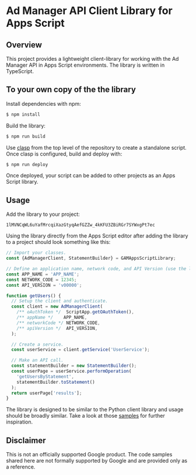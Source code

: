 # Ad Manager API Client Library for Apps Script

## Overview
This project provides a lightweight client-library for working with the Ad
Manager API in Apps Script environments. The library is written in TypeScript.

## To your own copy of the the library

Install dependencies with npm:

```sh
$ npm install
```

Build the library:

```sh
$ npm run build
```

Use [clasp](https://developers.google.com/apps-script/guides/clasp#installation)
from the top level of the repository to create a standalone script. Once clasp
is configured, build and deploy with:

```sh
$ npm run deploy
```

Once deployed, your script can be added to other projects as an Apps Script
library.

## Usage

Add the library to your project:

```
1lMVNCqWL6uYafMrcqiXazGtyqAefGZZw_4kKFU3ZBiRGr7SYWxgPt7ec
```

Using the library directly from the Apps Script editor after adding the library
to a project should look something like this:

```js
// Import your classes.
const {AdManagerClient, StatementBuilder} = GAMAppsScriptLibrary;

// Define an application name, network code, and API Version (use the latest).
const APP_NAME = 'APP_NAME';
const NETWORK_CODE = 12345;
const API_VERSION = 'v00000';

function getUsers() {
  // Setup the client and authenticate.
  const client = new AdManagerClient(
    /** oAuthToken */  ScriptApp.getOAuthToken(),
    /** appName */    APP_NAME,
    /** networkCode */ NETWORK_CODE,
    /** apiVersion */  API_VERSION,
  );

  // Create a service.
  const userService = client.getService('UserService');

  // Make an API call.
  const statementBuilder = new StatementBuilder();
  const userPage = userService.performOperation(
    'getUsersByStatement',
    statementBuilder.toStatement()
  );
  return userPage['results'];
}
```

The library is designed to be similar to the Python client library and usage
should be broadly similar. Take a look at those
[samples](https://github.com/googleads/googleads-python-lib/tree/main/examples/ad_manager)
for further inspiration.


## Disclaimer

This is not an officially supported Google product. The code samples shared here
are not formally supported by Google and are provided only as a reference.